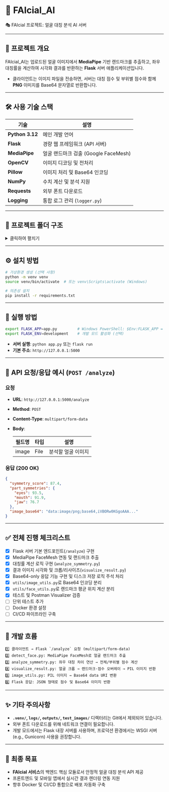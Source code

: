 # 🧠 FAIcial_AI

🎭 FAIcial 프로젝트: 얼굴 대칭 분석 AI 서버

---

## 📌 프로젝트 개요

FAIcial_AI는 업로드된 얼굴 이미지에서 **MediaPipe** 기반 랜드마크를 추출하고, 좌우 대칭률을 계산하여 시각화 결과를 반환하는 **Flask** 서버 애플리케이션입니다.

- 클라이언트는 이미지 파일을 전송하면, 서버는 대칭 점수 및 부위별 점수와 함께 **PNG** 이미지를 Base64 문자열로 반환합니다.

---

## 🛠️ 사용 기술 스택

| 기술            | 설명                                 |
| --------------- | ------------------------------------ |
| **Python 3.12** | 메인 개발 언어                       |
| **Flask**       | 경량 웹 프레임워크 (API 서버)        |
| **MediaPipe**   | 얼굴 랜드마크 검출 (Google FaceMesh) |
| **OpenCV**      | 이미지 디코딩 및 전처리              |
| **Pillow**      | 이미지 처리 및 Base64 인코딩         |
| **NumPy**       | 수치 계산 및 분석 지원               |
| **Requests**    | 외부 폰트 다운로드                   |
| **Logging**     | 통합 로그 관리 (`logger.py`)         |

---

## 📁 프로젝트 폴더 구조

<details>
<summary>클릭하여 펼치기</summary>

```plaintext
FAIcial_AI/
 │
 ├── app.py                        # 🔹 Flask 엔트리 포인트
 ├── requirements.txt              # 🔹 의존성 목록
 ├── README.md                     # 🔹 전체 설명 문서
 ├── CHANGELOG.md                  # 🔹 개선 이력 정리
 ├── logger.py                     # 🔹 통합 로그 설정 모듈
 │
 ├── fonts/                        # 🔤 폰트 저장 경로
 │   └── NotoSansKR-Regular.otf
 │
 ├── analyzer/                     # 얼굴 분석 로직
 │   ├── __init__.py
 │   ├── detect_face.py            # 얼굴 인식 및 랜드마크 추출
 │   ├── analyze_symmetry.py       # 대칭률 계산 로직
 │   └── visualize_result.py       # 결과 이미지 시각화
 │
 ├── utils/                        # 유틸 함수 모듈
 │   ├── __init__.py               # 패키지 초기화
 │   ├── image_utils.py            # 이미지 Base64 인코딩 유틸
 │   └── face_utils.py             # 랜드마크 좌표 유틸
 │
 ├── test_images/                  # 🧪 테스트용 이미지 (Git 추적 제외)
 │   ├── sample1.jpg
 │   ├── sample2.png
 │   └── sample3.jpg
 │
 ├── outputs/                      # 💾 결과 이미지 저장 폴더 (Git 추적 제외)
 │   └── result_YYYYMMDD_HHMMSS.png
 │
 └── logs/                         # 📝 로그 파일 저장 위치 (Git 추적 제외)
     └── app_YYYY-MM-DD.log
```

</details>

---

## ⚙️ 설치 방법

```bash
# 가상환경 생성 (선택 사항)
python -m venv venv
source venv/bin/activate  # 또는 venv\Scripts\activate (Windows)

# 의존성 설치
pip install -r requirements.txt
```

---

## 🚀 실행 방법

```bash
export FLASK_APP=app.py         # Windows PowerShell: $Env:FLASK_APP = "app.py"
export FLASK_ENV=development    # 개발 모드 활성화 (선택)
```

- **서버 실행**: `python app.py` 또는 `flask run`
- **기본 주소**: `http://127.0.0.1:5000`

---

## 🔌 API 요청/응답 예시 (`POST /analyze`)

### 요청

- **URL**: `http://127.0.0.1:5000/analyze`
- **Method**: `POST`
- **Content-Type**: `multipart/form-data`
- **Body**:

  | 필드명 | 타입 | 설명               |
  | ------ | ---- | ------------------ |
  | image  | File | 분석할 얼굴 이미지 |

### 응답 (200 OK)

```json
{
  "symmetry_score": 87.4,
  "part_symmetries": {
    "eyes": 93.5,
    "mouth": 91.9,
    "jaw": 76.7
  },
  "image_base64": "data:image/png;base64,iVBORw0KGgoAAA..."
}
```

---

## ✅ 전체 진행 체크리스트

- [x] Flask 서버 기본 엔드포인트(`/analyze`) 구현
- [x] MediaPipe FaceMesh 연동 및 랜드마크 추출
- [x] 대칭률 계산 로직 구현 (`analyze_symmetry.py`)
- [x] 결과 이미지 시각화 및 크롭/리사이즈(`visualize_result.py`)
- [x] Base64-only 응답 기능 구현 및 디스크 저장 로직 주석 처리
- [x] `utils/image_utils.py`로 Base64 인코딩 분리
- [x] `utils/face_utils.py`로 랜드마크 평균 위치 계산 분리
- [x] 테스트 및 Postman Visualizer 검증
- [ ] 단위 테스트 추가
- [ ] Docker 환경 설정
- [ ] CI/CD 파이프라인 구축

---

## 🧠 개발 흐름

```plaintext
1️⃣ 클라이언트 → Flask `/analyze` 요청 (multipart/form-data)
2️⃣ detect_face.py: MediaPipe FaceMesh로 얼굴 랜드마크 추출
3️⃣ analyze_symmetry.py: 좌우 대칭 차이 연산 → 전체/부위별 점수 계산
4️⃣ visualize_result.py: 얼굴 크롭 → 랜드마크·점수 오버레이 → PIL 이미지 반환
5️⃣ image_utils.py: PIL 이미지 → Base64 data URI 변환
6️⃣ Flask 응답: JSON 형태로 점수 및 Base64 이미지 반환
```

---

## ✨ 기타 주의사항

- **`.venv/`, `logs/`, `outputs/`, `test_images/`** 디렉터리는 Git에서 제외되어 있습니다.
- 외부 폰트 다운로드를 위해 네트워크 연결이 필요합니다.
- 개발 모드에서는 Flask 내장 서버를 사용하며, 프로덕션 환경에서는 WSGI 서버(e.g., Gunicorn) 사용을 권장합니다.

---

## 🏁 최종 목표

- **FAIcial 서비스**의 백엔드 핵심 모듈로서 안정적 얼굴 대칭 분석 API 제공
- 프론트엔드 및 모바일 앱에서 실시간 결과 렌더링 연동 지원
- 향후 Docker 및 CI/CD 통합으로 배포 자동화 구축
